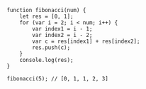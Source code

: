 
    function fibonacci(num) {
        let res = [0, 1];
        for (var i = 2; i < num; i++) {
            var index1 = i - 1;
            var index2 = i - 2;
            var c = res[index1] + res[index2];
            res.push(c);
        }
        console.log(res);
    }

    fibonacci(5); // [0, 1, 1, 2, 3]
